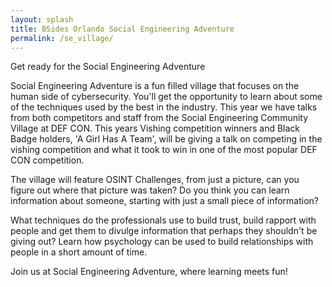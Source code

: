 ```yaml
---
layout: splash
title: BSides Orlando Social Engineering Adventure
permalink: /se_village/
---
```


Get ready for the Social Engineering Adventure

Social Engineering Adventure is a fun filled village that focuses on the human side of cybersecurity. You'll get the opportunity to learn about some of the techniques used by the best in the industry. This year we have talks from both competitors and staff from the Social Engineering Community Village at DEF CON. This years Vishing competition winners and Black Badge holders, 'A Girl Has A Team', will be giving a talk on competing in the vishing competition and what it took to win in one of the most popular DEF CON competition.

The village will feature OSINT Challenges, from just a picture, can you figure out where that picture was taken? Do you think you can learn information about someone, starting with just a small piece of information?

What techniques do the professionals use to build trust, build rapport with people and get them to divulge information that perhaps they shouldn't be giving out? Learn how psychology can be used to build relationships with people in a short amount of time.

Join us at Social Engineering Adventure, where learning meets fun!